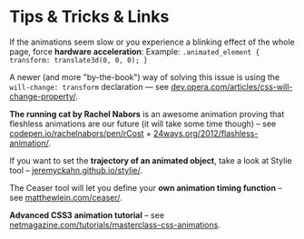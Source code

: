 Tips & Tricks & Links
=====================

If the animations seem slow or you experience a blinking effect of the whole
page, force **hardware acceleration**: Example: `.animated_element { transform:
translate3d(0, 0, 0); }`

A newer (and more "by-the-book") way of solving this issue is using the
`will-change: transform` declaration — see
[dev.opera.com/articles/css-will-change-property/](https://dev.opera.com/articles/css-will-change-property/).

**The running cat by Rachel Nabors** is an awesome animation proving that
fleshless animations are our future (it will take some time though) – see
[codepen.io/rachelnabors/pen/rCost](http://codepen.io/rachelnabors/pen/rCost)
+
[24ways.org/2012/flashless-animation/](http://24ways.org/2012/flashless-animation/).

If you want to set the **trajectory of an animated object**, take a look at
Stylie tool –
[jeremyckahn.github.io/stylie/](http://jeremyckahn.github.io/stylie/).

The Ceaser tool will let you define your **own animation timing function** – see
[matthewlein.com/ceaser/](http://matthewlein.com/ceaser/).

**Advanced CSS3 animation tutorial** – see
[netmagazine.com/tutorials/masterclass-css-animations](http://www.netmagazine.com/tutorials/masterclass-css-animations).
